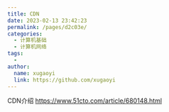 ```yaml
---
title: CDN
date: 2023-02-13 23:42:23
permalink: /pages/d2c03e/
categories:
  - 计算机基础
  - 计算机网络
tags:
  - 
author: 
  name: xugaoyi
  link: https://github.com/xugaoyi
---
```


CDN介绍
https://www.51cto.com/article/680148.html